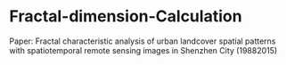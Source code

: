 # Fractal-dimension-Calculation 
Paper: Fractal characteristic analysis of urban landcover spatial patterns with spatiotemporal remote sensing images in Shenzhen City (19882015)
